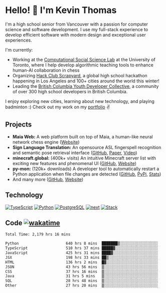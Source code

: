 # Hello! 👋 I'm Kevin Thomas

I'm a high school senior from Vancouver with a passion for computer science and software development. I use my full-stack experience to develop efficient software with modern design and exceptional user experiences.

I'm currently:

- Working at the [Computational Social Science Lab](https://csslab.cs.toronto.edu/) at the University of Toronto, where I help develop algorithmic teaching tools to enhance human-AI collaboration in chess
- Organizing [Hack Club Scrapyard](https://scrapyard.hackclub.com/), a global high school hackathon happening in Los Angeles and 100+ cities around the world this winter!
- Leading the [British Columbia Youth Developer Collective](https://bcydc.ca/), a community of over 300 high school developers in British Columbia.

I enjoy exploring new cities, learning about new technology, and playing badminton :) Check out my work on my [portfolio](https://kevinjosethomas.com/) ✌️

## Projects

- **Maia Web:** A web platform built on top of Maia, a human-like neural network chess engine ([Website](https://maiachess.com/))
- **Sign Language Translation:** An opensource ASL fingerspell recognition and semantic pose retrieval interface ([GitHub](https://github.com/kevinjosethomas/sign-language-processing), [Paper](https://arxiv.org/abs/2408.09311), [Video](https://www.youtube.com/watch?v=uuPxMWQRoXc))
- **minecraft.global:** (400k+ visits) An intuitive Minecraft server list with exciting new features and phenomenal UI ([GitHub](https://github.com/kevinjosethomas?tab=repositories&q=minecraft&type=&language=&sort=), [Website](https://minecraft.global/))
- **py-mon:** (120k+ downloads) A developer tool to automatically restart a Python application when file changes are detected ([GitHub](https://github.com/kevinjosethomas/py-mon), [PyPi](https://pypi.org/project/py-mon/), [Stats](https://pypistats.org/packages/py-mon))
- And many more ([GitHub](https://github.com/kevinjosethomas?tab=repositories), [Website](https://kevinjosethomas.com/work))

## Technology

[![TypeScript](https://github.com/kevinjosethomas/kevinjosethomas/assets/46242684/444b2e5d-659f-41f5-81fe-3abafb75cb6c)](https://kevinjosethomas.com/stack)
[![Python](https://github.com/kevinjosethomas/kevinjosethomas/assets/46242684/34a174c4-54db-4c4e-9842-2324d47cb043)](https://kevinjosethomas.com/stack)
[![PostgreSQL](https://github.com/kevinjosethomas/kevinjosethomas/assets/46242684/46d6de1c-c483-4dc7-ab3a-87763af6fc78)](https://kevinjosethomas.com/stack)
[![next](https://github.com/kevinjosethomas/kevinjosethomas/assets/46242684/bc46bae5-1ad9-42a7-b7a2-427cbde7c994)](https://kevinjosethomas.com/stack)
[![Stack](https://github.com/kevinjosethomas/kevinjosethomas/assets/46242684/0b9b7eeb-8cce-4a56-bffd-3131dd4dd88c)](https://kevinjosethomas.com/stack)

## Code [![wakatime](https://wakatime.com/badge/user/e9d16d74-e01d-4a37-8086-9257e0bde1c2.svg?style=flat-square)](https://wakatime.com/@e9d16d74-e01d-4a37-8086-9257e0bde1c2)

<!--START_SECTION:waka-->

```txt
Total Time: 2,179 hrs 16 mins

Python                     640 hrs 8 mins  ███████▒░░░░░░░░░░░░░░░░░   29.01 %
TypeScript                 510 hrs 37 mins █████▓░░░░░░░░░░░░░░░░░░░   23.14 %
JavaScript                 425 hrs 31 mins ████▓░░░░░░░░░░░░░░░░░░░░   19.28 %
JSX                        198 hrs 33 mins ██▒░░░░░░░░░░░░░░░░░░░░░░   09.00 %
HTML                       136 hrs 2 mins  █▓░░░░░░░░░░░░░░░░░░░░░░░   06.17 %
JSON                       43 hrs 56 mins  ▒░░░░░░░░░░░░░░░░░░░░░░░░   01.99 %
CSS                        37 hrs 16 mins  ▒░░░░░░░░░░░░░░░░░░░░░░░░   01.69 %
Java                       31 hrs 5 mins   ▒░░░░░░░░░░░░░░░░░░░░░░░░   01.41 %
SQL                        28 hrs 48 mins  ▒░░░░░░░░░░░░░░░░░░░░░░░░   01.31 %
Other                      27 hrs 20 mins  ▒░░░░░░░░░░░░░░░░░░░░░░░░   01.24 %
```

<!--END_SECTION:waka-->
